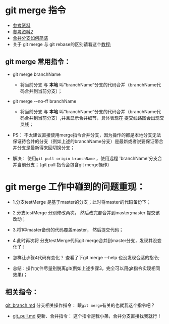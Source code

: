 # git merge 指令
* [参考资料](https://git-scm.com/docs/git-merge)
* [参考资料2](http://blog.csdn.net/hudashi/article/details/7664382)
* [合并分支如何简洁](http://hungyuhei.github.io/2012/08/07/better-git-commit-graph-using-pull---rebase-and-merge---no-ff.html)
* 关于 git merge 与 git rebase的区别请看这个[教程](http://backlogtool.com/git-guide/cn/stepup/stepup1_4.html);

## git merge 常用指令： 
* git merge branchName
	* 将当前分支 与 **本地** 叫“branchName”分支的代码合并（branchName代码合并到当前分支）；

* git merge --no-ff branchName
	* 将当前分支 与 **本地** 叫“branchName”分支的代码合并（branchName代码合并到当前分支）,并且显示合并细节，具体表现在 提交线路图会出现交叉线；

* PS： 不太建议直接使用merge指令合并分支，因为操作的都是本地分支无法保证待合并的分支（例如上述的branchName分支）是最新或者说要保证带合并分支是最新得来回切换分支；
* 解决： 使用`git pull origin branchName` ，使用远程 'branchName'分支合并当前分支；（git pull 指令会包含git merge操作）

# git merge 工作中碰到的问题重现：
* 1.分支testMerge 是基于master的分支；此时将master的代码备份下；
* 2.分支testMerge 分别修改两次， 然后改完都合并到master;master 提交该改动； 
* 3.将1中master备份的代码覆盖master， 然后提交代码；
* 4.此时再次将 分支testMerge代码git merge合并到master分支，发现其没变化了！

* 怎样让步骤4代码有变化？ 查看了下git merge --help 也没发现合适的指令;
* 总结：操作文件尽量别脱离git(例如上述步骤3，完全可以用git指令实现相同效果)；

## 相关指令：
[git_branch.md](https://github.com/wteam-xq/testGit/blob/master/learn_log/git_branch.md)   分支相关操作指令： 跟`git merge`有关的也就我这个指令吧？

* [git_pull.md](https://github.com/wteam-xq/testGit/blob/master/learn_log/git_pull.md) 更新、合并指令： 这个指令是我小弟，合并分支直接找我就行！
